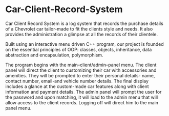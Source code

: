 # Car-Client-Record-System
Car Client Record System is a log system that records the purchase details of a Chevrolet car tailor-made to fit the clients style and needs. It also provides the administration a glimpse at all the records of their clientele.

Built using an interactive menu driven C++ program, our project is founded on the essential principles of OOP: classes, objects, inheritance, data abstraction and encapsulation, polymorphism.

The program begins with the main–client/admin–panel menu.
The client panel will direct the client to customizing their car with accessories and amenities. They will be prompted to enter their personal details- name, contact number, email-and vehicle number details. The final display includes a glance at the custom-made car features along with client information and payment details.
The admin panel will prompt the user for the password and upon matching, it will load to the admin menu that will allow access to the client records. Logging off will direct him to the main panel menu.
